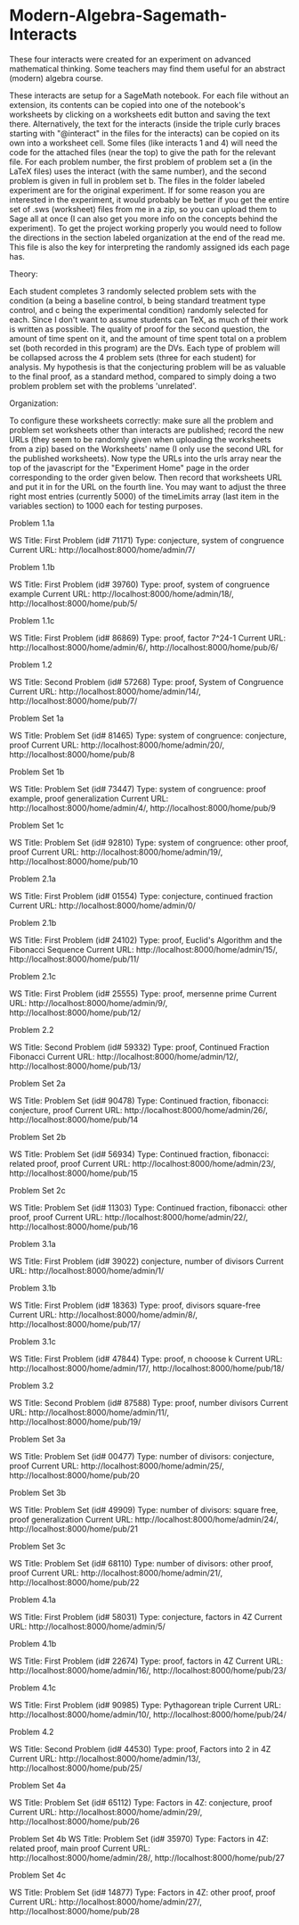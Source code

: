 # Modern-Algebra-Sagemath-Interacts
These four interacts were created for an experiment on advanced mathematical thinking. Some teachers may find them useful for an abstract (modern) algebra course.

These interacts are setup for a SageMath notebook. For each file without an extension, its contents can be copied into one of the notebook's worksheets by clicking on a worksheets edit button and saving the text there. Alternatively, the text for the interacts (inside the triple curly braces starting with "@interact" in the files for the interacts) can be copied on its own into a worksheet cell. Some files (like interacts 1 and 4) will need the code for the attached files (near the top) to give the path for the relevant file. For each problem number, the first problem of problem set a (in the LaTeX files) uses the interact (with the same number), and the second problem is given in full in problem set b. The files in the folder labeled experiment are for the original experiment. If for some reason you are interested in the experiment, it would probably be better if you get the entire set of .sws (worksheet) files from me in a zip, so you can upload them to Sage all at once (I can also get you more info on the concepts behind the experiment). To get the project working properly you would need to follow the directions in the section labeled organization at the end of the read me. This file is also the key for interpreting the randomly assigned ids each page has.


Theory:

Each student completes 3 randomly selected problem sets with the condition (a being a baseline control, b being standard treatment type control, and c being the experimental condition) randomly selected for each. Since I don't want to assume students can TeX, as much of their work is written as possible. The quality of proof for the second question, the amount of time spent on it, and the amount of time spent total on a problem set (both recorded in this program) are the DVs. Each type of problem will be collapsed across the 4 problem sets (three for each student) for analysis. My hypothesis is that the conjecturing problem will be as valuable to the final proof, as a standard method, compared to simply doing a two problem problem set with the problems 'unrelated'.



Organization:

To configure these worksheets correctly: make sure all the problem and problem set
worksheets other than interacts are published; record the new URLs (they seem to be
randomly given when uploading the worksheets from a zip) based on the Worksheets'
name (I only use the second URL for the published worksheets). Now type the URLs
into the urls array near the top of the javascript for the "Experiment Home" page
in the order corresponding to the order given below. Then record that worksheets URL
and put it in for the URL on the fourth line. You may want to adjust the three right
most entries (currently 5000) of the timeLimits array (last item in the variables
section) to 1000 each for testing purposes.



Problem 1.1a

WS Title: First Problem (id# 71171)
Type: conjecture, system of congruence
Current URL: http://localhost:8000/home/admin/7/


Problem 1.1b

WS Title: First Problem (id# 39760)
Type: proof, system of congruence example
Current URL: http://localhost:8000/home/admin/18/, http://localhost:8000/home/pub/5/


Problem 1.1c

WS Title: First Problem (id# 86869)
Type: proof, factor 7^24-1
Current URL: http://localhost:8000/home/admin/6/, http://localhost:8000/home/pub/6/


Problem 1.2

WS Title: Second Problem (id# 57268)
Type: proof, System of Congruence
Current URL: http://localhost:8000/home/admin/14/, http://localhost:8000/home/pub/7/


Problem Set 1a

WS Title: Problem Set (id# 81465)
Type: system of congruence: conjecture, proof
Current URL: http://localhost:8000/home/admin/20/, http://localhost:8000/home/pub/8


Problem Set 1b

WS Title: Problem Set (id# 73447)
Type: system of congruence: proof example, proof generalization
Current URL: http://localhost:8000/home/admin/4/, http://localhost:8000/home/pub/9


Problem Set 1c

WS Title: Problem Set (id# 92810)
Type: system of congruence: other proof, proof
Current URL: http://localhost:8000/home/admin/19/, http://localhost:8000/home/pub/10


Problem 2.1a

WS Title: First Problem (id# 01554)
Type: conjecture, continued fraction
Current URL: http://localhost:8000/home/admin/0/


Problem 2.1b

WS Title: First Problem (id# 24102)
Type: proof, Euclid's Algorithm and the Fibonacci Sequence
Current URL: http://localhost:8000/home/admin/15/, http://localhost:8000/home/pub/11/


Problem 2.1c

WS Title: First Problem (id# 25555)
Type: proof, mersenne prime
Current URL: http://localhost:8000/home/admin/9/, http://localhost:8000/home/pub/12/


Problem 2.2

WS Title: Second Problem (id# 59332)
Type: proof, Continued Fraction Fibonacci
Current URL: http://localhost:8000/home/admin/12/, http://localhost:8000/home/pub/13/


Problem Set 2a

WS Title: Problem Set (id# 90478)
Type: Continued fraction, fibonacci: conjecture, proof
Current URL: http://localhost:8000/home/admin/26/, http://localhost:8000/home/pub/14


Problem Set 2b

WS Title: Problem Set (id# 56934)
Type: Continued fraction, fibonacci: related proof, proof
Current URL: http://localhost:8000/home/admin/23/, http://localhost:8000/home/pub/15


Problem Set 2c

WS Title: Problem Set (id# 11303)
Type: Continued fraction, fibonacci: other proof, proof
Current URL: http://localhost:8000/home/admin/22/, http://localhost:8000/home/pub/16


Problem 3.1a

WS Title: First Problem (id# 39022)
conjecture, number of divisors
Current URL: http://localhost:8000/home/admin/1/


Problem 3.1b

WS Title: First Problem (id# 18363)
Type: proof, divisors square-free
Current URL: http://localhost:8000/home/admin/8/, http://localhost:8000/home/pub/17/


Problem 3.1c

WS Title: First Problem (id# 47844)
Type: proof, n chooose k
Current URL: http://localhost:8000/home/admin/17/, http://localhost:8000/home/pub/18/


Problem 3.2

WS Title: Second Problem (id# 87588)
Type: proof, number divisors
Current URL: http://localhost:8000/home/admin/11/, http://localhost:8000/home/pub/19/


Problem Set 3a

WS Title: Problem Set (id# 00477)
Type: number of divisors: conjecture, proof
Current URL: http://localhost:8000/home/admin/25/, http://localhost:8000/home/pub/20


Problem Set 3b

WS Title: Problem Set (id# 49909)
Type: number of divisors: square free, proof generalization
Current URL: http://localhost:8000/home/admin/24/, http://localhost:8000/home/pub/21


Problem Set 3c

WS Title: Problem Set (id# 68110)
Type: number of divisors: other proof, proof
Current URL: http://localhost:8000/home/admin/21/, http://localhost:8000/home/pub/22


Problem 4.1a

WS Title: First Problem (id# 58031)
Type: conjecture, factors in 4Z
Current URL: http://localhost:8000/home/admin/5/


Problem 4.1b

WS Title: First Problem (id# 22674)
Type: proof, factors in 4Z
Current URL: http://localhost:8000/home/admin/16/, http://localhost:8000/home/pub/23/


Problem 4.1c

WS Title: First Problem (id# 90985)
Type: Pythagorean triple
Current URL: http://localhost:8000/home/admin/10/, http://localhost:8000/home/pub/24/


Problem 4.2

WS Title: Second Problem (id# 44530)
Type: proof, Factors into 2 in 4Z
Current URL: http://localhost:8000/home/admin/13/, http://localhost:8000/home/pub/25/


Problem Set 4a

WS Title: Problem Set (id# 65112)
Type: Factors in 4Z: conjecture, proof
Current URL: http://localhost:8000/home/admin/29/, http://localhost:8000/home/pub/26


Problem Set 4b
WS Title: Problem Set (id# 35970)
Type: Factors in 4Z: related proof, main proof
Current URL: http://localhost:8000/home/admin/28/, http://localhost:8000/home/pub/27


Problem Set 4c

WS Title: Problem Set (id# 14877)
Type: Factors in 4Z: other proof, proof
Current URL: http://localhost:8000/home/admin/27/, http://localhost:8000/home/pub/28





